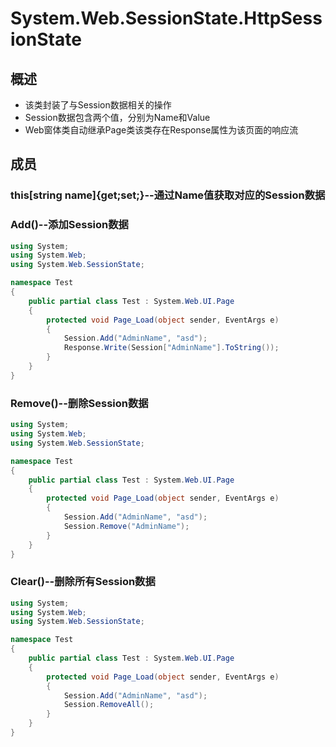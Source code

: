 # System.Web.SessionState.HttpSessionState
## 概述

* 该类封装了与Session数据相关的操作
* Session数据包含两个值，分别为Name和Value
* Web窗体类自动继承Page类该类存在Response属性为该页面的响应流

## 成员

### this[string name]{get;set;}--通过Name值获取对应的Session数据
### Add()--添加Session数据

```csharp
using System;
using System.Web;
using System.Web.SessionState;

namespace Test
{
    public partial class Test : System.Web.UI.Page
    {
        protected void Page_Load(object sender, EventArgs e)
        {
            Session.Add("AdminName", "asd");
            Response.Write(Session["AdminName"].ToString());
        }
    }
}
```

### Remove()--删除Session数据

```csharp
using System;
using System.Web;
using System.Web.SessionState;

namespace Test
{
    public partial class Test : System.Web.UI.Page
    {
        protected void Page_Load(object sender, EventArgs e)
        {
            Session.Add("AdminName", "asd");
            Session.Remove("AdminName");
        }
    }
}
```

### Clear()--删除所有Session数据

```csharp
using System;
using System.Web;
using System.Web.SessionState;

namespace Test
{
    public partial class Test : System.Web.UI.Page
    {
        protected void Page_Load(object sender, EventArgs e)
        {
            Session.Add("AdminName", "asd");
            Session.RemoveAll();
        }
    }
}
```